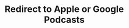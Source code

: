 ---
title: Redirect to Apple or Google Podcasts
redirect_from:
- /078r/
- /zadnja/
redirect_to: https://pod.fo/e/2112c6
---